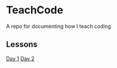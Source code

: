 # TeachCode
A repo for documenting how I teach coding

## Lessons
[Day 1](./03_01_20.md)
[Day 2](./05_10_20.md)
